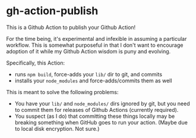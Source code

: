 # gh-action-publish

This is a Github Action to publish your Github Action!

For the time being, it's experimental and infexible in assuming a particular
workflow. This is somewhat purposeful in that I don't want to encourage adoption
of it while my Github Action wisdom is puny and evolving.

Specifically, this Action:

- runs `npm build`, force-adds your `lib/` dir to git, and commits
- installs your `node_modules` and force-adds/commits them as well

This is meant to solve the following problems:

- You have your `lib/` and `node_modules/` dirs ignored by git, but you need to
  commit them for releases of Github Actions (currently required).
- You suspect (as I do) that committing these things locally may be breaking
  something when GitHub goes to run your action. (Maybe due to local disk
  encryption. Not sure.)
